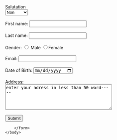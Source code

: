 <!DOCTYPE html>
<html>
    <head>
        <title>Personal Details</title>
    </head>
    <body>
        <label for="country">Salutation</label><br>
        <select>
            <option value="Alien">Non </option>
            <option value="NGR">Nigeria</option>
            <option value="GHN">Ghanian</option>
        </select><br>
        <br><label for="firstname">First name:</label>
        <input type="text" id="firstname" name="firstname"><br>
        <br>
        <label for="lastname">Last name: </label>
        <input type="text" id="lastname" name="lastname"><br>
        <br>
        <form>
            <label for="gender">Gender: </label>
            <input type="radio" id="male" name="gender" value="male">
            <label for="male">Male </label>
            <input type="radio" id="female" name="gender" value="female"
            <label for="female">Female </label><br>
            <br>
            <label for="email">Email: </label>
            <input type="text" id="email" name="email"><br>
            <br>
            <label for="dateofbirth">Date of Birth: </label>
            <input type="date" id="dateofbirth" name="dateofbirth"><br>
            <br>
            <label for="freeform">Address: </label><br>
            <textarea id="freeform" name="freeform" rows="5" cols="40">enter your adress in less than 50 word-----</textarea><br>
            <br>
            <button type="submit">Submit</button>
            
        </form>
    </body>
</html>
